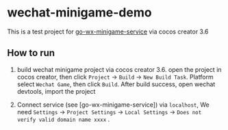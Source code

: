 # wechat-minigame-demo

This is a test project for [go-wx-minigame-service](https://github.com/charlygame/go-wx-minigame-service) via cocos creator 3.6

## How to run
1. build wechat minigame project via cocos creator 3.6. open the project in cocos creator, then click `Project` -> `Build` -> `New Build Task`. Platform select `Wechat Game`, then click `Build`. After build success, open wechat devtools, import the project

2. Connect service (see [go-wx-minigame-service]) via ```localhost```, We need  ```Settings``` -> ```Project Settings``` -> ```Local Settings``` -> ```Does not verify valid domain name xxxx``` .



